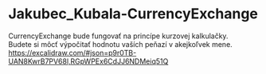 # Jakubec_Kubala-CurrencyExchange

CurrencyExchange bude fungovať na princípe kurzovej kalkulačky.<br>
Budete si môcť výpočitať hodnotu vaších peňazí v akejkoľvek mene.<br>
https://excalidraw.com/#json=p9r0TB-UAN8KwrB7PV68l,RGpWPEx6CdJJ6NDMeiq51Q<br>
